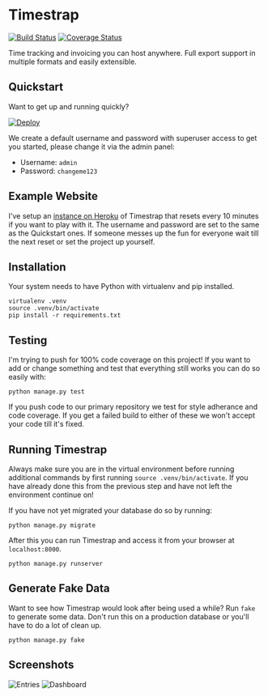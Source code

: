 Timestrap
=========

[![Build Status](https://travis-ci.org/overshard/timestrap.svg?branch=master)](https://travis-ci.org/overshard/timestrap) [![Coverage Status](https://coveralls.io/repos/github/overshard/timestrap/badge.svg?branch=master)](https://coveralls.io/github/overshard/timestrap?branch=master)

Time tracking and invoicing you can host anywhere. Full export support in
multiple formats and easily extensible.


Quickstart
----------

Want to get up and running quickly?

[![Deploy](https://www.herokucdn.com/deploy/button.svg)](https://heroku.com/deploy?template=https://github.com/overshard/timestrap)

We create a default username and password with superuser access to get you
started, please change it via the admin panel:

 + Username: `admin`
 + Password: `changeme123`


Example Website
---------------

I've setup an [instance on Heroku](https://timestrap.herokuapp.com/) of
Timestrap that resets every 10 minutes if you want to play with it. The
username and password are set to the same as the Quickstart ones. If someone
messes up the fun for everyone wait till the next reset or set the project up
yourself.


Installation
------------

Your system needs to have Python with virtualenv and pip installed.

    virtualenv .venv
    source .venv/bin/activate
    pip install -r requirements.txt


Testing
-------

I'm trying to push for 100% code coverage on this project! If you want to add
or change something and test that everything still works you can do so easily
with:

    python manage.py test

If you push code to our primary repository we test for style adherance and code
coverage. If you get a failed build to either of these we won't accept your
code till it's fixed.


Running Timestrap
-----------------

Always make sure you are in the virtual environment before running additional
commands by first running `source .venv/bin/activate`. If you have already done
this from the previous step and have not left the environment continue on!

If you have not yet migrated your database do so by running:

    python manage.py migrate

After this you can run Timestrap and access it from your browser at
`localhost:8000`.

    python manage.py runserver


Generate Fake Data
------------------

Want to see how Timestrap would look after being used a while? Run `fake` to
generate some data. Don't run this on a production database or you'll have to
do a lot of clean up.

    python manage.py fake


Screenshots
-----------

![Entries](https://raw.githubusercontent.com/overshard/timestrap/master/screenshots/entries.png)
![Dashboard](https://raw.githubusercontent.com/overshard/timestrap/master/screenshots/dashboard.png)
